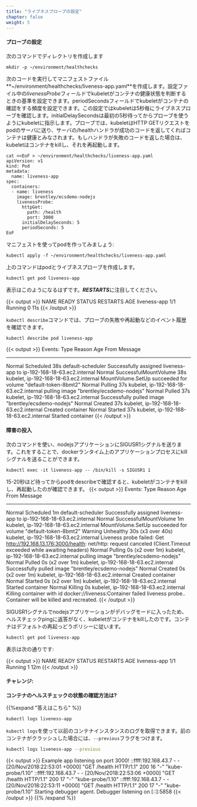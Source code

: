 ```yaml
---
title: "ライブネスプローブの設定"
chapter: false
weight: 5
---
```


<!--
#### Configure the Probe
-->
#### プローブの設定

<!--
Use the command below to create a directory
-->
次のコマンドでディレクトリを作成します

```
mkdir -p ~/environment/healthchecks
```

<!--
Run the following code block to populate the manifest file **~/environment/healthchecks/liveness-app.yaml**. In the configuration file, the *livenessProbe* field determines how kubelet should check the container in order to consider whether it is healthy or not. kubelet uses the periodSeconds field to do frequent check on the Container. In this case, kubelet checks the liveness probe every 5 seconds. The initialDelaySeconds field is used to tell kubelet that it should wait for 5 seconds before doing the first probe. To perform a probe, kubelet sends a HTTP GET request to the server hosting this pod and if the handler for the servers /health returns a success code, then the container is considered healthy. If the handler returns a failure code, the kubelet kills the container and restarts it.
-->
次のコードを実行してマニフェストファイル**~/environment/healthchecks/liveness-app.yaml**を作成します。設定ファイル中の*livenessProbe*フィールドでkubeletがコンテナの健康状態を判断するときの基準を設定できます。periodSecondsフィールドでkubeletがコンテナの確認をする頻度を設定できます。この設定ではkubeletは5秒毎にライブネスプローブを確認します。initialDelaySecondsは最初の5秒待ってからプローブを使うようにkubeletに指示します。プローブでは、kubeletはHTTP GETリクエストをpodのサーバに送り、サーバの/healthハンドラが成功のコードを返してくればコンテナは健康とみなされます。もしハンドラが失敗のコードを返した場合は、kubeletはコンテナをkillし、それを再起動します。

```
cat <<EoF > ~/environment/healthchecks/liveness-app.yaml
apiVersion: v1
kind: Pod
metadata:
  name: liveness-app
spec:
  containers:
  - name: liveness
    image: brentley/ecsdemo-nodejs
    livenessProbe:
      httpGet:
        path: /health
        port: 3000
      initialDelaySeconds: 5
      periodSeconds: 5
EoF
```

<!--
Let's create the pod using the manifest:
-->
マニフェストを使ってpodを作ってみましょう:

```
kubectl apply -f ~/environment/healthchecks/liveness-app.yaml
```

<!--
The above command creates a pod with liveness probe.
-->
上のコマンドはpodとライブネスプローブを作成します。

<!--
```
kubectl get pod liveness-app
```
The output looks like below. Notice the ***RESTARTS***
-->
```
kubectl get pod liveness-app
```
表示はこのようになるはずです。***RESTARTS***に注目してください。

{{< output >}}
NAME           READY     STATUS    RESTARTS   AGE
liveness-app   1/1       Running   0          11s
{{< /output >}}

<!--
The `kubectl describe` command will show an event history which will show any probe failures or restarts.
```bash
kubectl describe pod liveness-app
```
-->
`kubectl describe`コマンドでは、プローブの失敗や再起動などのイベント履歴を確認できます。
```bash
kubectl describe pod liveness-app
```

{{< output >}}
Events:
  Type    Reason                 Age   From                                    Message
  ----    ------                 ----  ----                                    -------
  Normal  Scheduled              38s   default-scheduler                       Successfully assigned liveness-app to ip-192-168-18-63.ec2.internal
  Normal  SuccessfulMountVolume  38s   kubelet, ip-192-168-18-63.ec2.internal  MountVolume.SetUp succeeded for volume "default-token-8bmt2"
  Normal  Pulling                37s   kubelet, ip-192-168-18-63.ec2.internal  pulling image "brentley/ecsdemo-nodejs"
  Normal  Pulled                 37s   kubelet, ip-192-168-18-63.ec2.internal  Successfully pulled image "brentley/ecsdemo-nodejs"
  Normal  Created                37s   kubelet, ip-192-168-18-63.ec2.internal  Created container
  Normal  Started                37s   kubelet, ip-192-168-18-63.ec2.internal  Started container
{{< /output >}}

<!--
#### Introduce a Failure
We will run the next command to send a SIGUSR1 signal to the nodejs application. By issuing this command we will send a kill signal to the application process in the docker runtime.
-->
#### 障害の投入
次のコマンドを使い、nodejsアプリケーションにSIGUSR1シグナルを送ります。これをすることで、dockerランタイム上のアプリケーションプロセスにkillシグナルを送ることができます。

```
kubectl exec -it liveness-app -- /bin/kill -s SIGUSR1 1
```

<!--
Describe the pod after waiting for 15-20 seconds and you will notice the kubelet actions of killing the container and restarting it. 
{{< output >}}
Events:
  Type     Reason                 Age                From                                    Message
  ----     ------                 ----               ----                                    -------
  Normal   Scheduled              1m                 default-scheduler                       Successfully assigned liveness-app to ip-192-168-18-63.ec2.internal
  Normal   SuccessfulMountVolume  1m                 kubelet, ip-192-168-18-63.ec2.internal  MountVolume.SetUp succeeded for volume "default-token-8bmt2"
  Warning  Unhealthy              30s (x3 over 40s)  kubelet, ip-192-168-18-63.ec2.internal  Liveness probe failed: Get http://192.168.13.176:3000/health: net/http: request canceled (Client.Timeout exceeded while awaiting headers)
  Normal   Pulling                0s (x2 over 1m)    kubelet, ip-192-168-18-63.ec2.internal  pulling image "brentley/ecsdemo-nodejs"
  Normal   Pulled                 0s (x2 over 1m)    kubelet, ip-192-168-18-63.ec2.internal  Successfully pulled image "brentley/ecsdemo-nodejs"
  Normal   Created                0s (x2 over 1m)    kubelet, ip-192-168-18-63.ec2.internal  Created container
  Normal   Started                0s (x2 over 1m)    kubelet, ip-192-168-18-63.ec2.internal  Started container
  Normal   Killing                0s                 kubelet, ip-192-168-18-63.ec2.internal  Killing container with id docker://liveness:Container failed liveness probe.. Container will be killed and recreated.
{{< /output >}}
-->
15-20秒ほど待ってからpodをdescribeで確認すると、kubeletがコンテナをkillし、再起動したのが確認できます。
{{< output >}}
Events:
  Type     Reason                 Age                From                                    Message
  ----     ------                 ----               ----                                    -------
  Normal   Scheduled              1m                 default-scheduler                       Successfully assigned liveness-app to ip-192-168-18-63.ec2.internal
  Normal   SuccessfulMountVolume  1m                 kubelet, ip-192-168-18-63.ec2.internal  MountVolume.SetUp succeeded for volume "default-token-8bmt2"
  Warning  Unhealthy              30s (x3 over 40s)  kubelet, ip-192-168-18-63.ec2.internal  Liveness probe failed: Get http://192.168.13.176:3000/health: net/http: request canceled (Client.Timeout exceeded while awaiting headers)
  Normal   Pulling                0s (x2 over 1m)    kubelet, ip-192-168-18-63.ec2.internal  pulling image "brentley/ecsdemo-nodejs"
  Normal   Pulled                 0s (x2 over 1m)    kubelet, ip-192-168-18-63.ec2.internal  Successfully pulled image "brentley/ecsdemo-nodejs"
  Normal   Created                0s (x2 over 1m)    kubelet, ip-192-168-18-63.ec2.internal  Created container
  Normal   Started                0s (x2 over 1m)    kubelet, ip-192-168-18-63.ec2.internal  Started container
  Normal   Killing                0s                 kubelet, ip-192-168-18-63.ec2.internal  Killing container with id docker://liveness:Container failed liveness probe.. Container will be killed and recreated.
{{< /output >}}

<!--
When the nodejs application entered a debug mode with SIGUSR1 signal, it did not respond to the health check pings and kubelet killed the container. The container was subject to the default restart policy.
-->
SIGUSR1シグナルでnodejsアプリケーションがデバッグモードに入ったため、ヘルスチェックpingに返答がなく、kubeletがコンテナをkillしたのです。コンテナはデフォルトの再起っどうポリシーに従います。

```
kubectl get pod liveness-app
```

<!--
The output looks like below:
-->
表示は次の通りです:

{{< output >}}
NAME           READY     STATUS    RESTARTS   AGE
liveness-app   1/1       Running   1          12m
{{< /output >}}

<!--
#### Challenge:
**How can we check the status of the container health checks?**
-->
#### チャレンジ:
**コンテナのヘルスチェックの状態の確認方法は?**

<!--
{{%expand "Expand here to see the solution" %}}
```bash
kubectl logs liveness-app
```
You can also use `kubectl logs` to retrieve logs from a previous instantiation of a container with `--previous` flag, in case the container has crashed
```bash
kubectl logs liveness-app --previous
```
{{< output >}}
<Output omitted>
Example app listening on port 3000!
::ffff:192.168.43.7 - - [20/Nov/2018:22:53:01 +0000] "GET /health HTTP/1.1" 200 16 "-" "kube-probe/1.10"
::ffff:192.168.43.7 - - [20/Nov/2018:22:53:06 +0000] "GET /health HTTP/1.1" 200 17 "-" "kube-probe/1.10"
::ffff:192.168.43.7 - - [20/Nov/2018:22:53:11 +0000] "GET /health HTTP/1.1" 200 17 "-" "kube-probe/1.10"
Starting debugger agent.
Debugger listening on [::]:5858
{{< /output >}}
{{% /expand %}}
-->
{{%expand "答えはこちら" %}}
```bash
kubectl logs liveness-app
```
`kubectl logs`を使って以前のコンテナインスタンスのログを取得できます。前のコンテナがクラッシュした場合には、`--previous`フラグをつけます。
```bash
kubectl logs liveness-app --previous
```
{{< output >}}
<Output omitted>
Example app listening on port 3000!
::ffff:192.168.43.7 - - [20/Nov/2018:22:53:01 +0000] "GET /health HTTP/1.1" 200 16 "-" "kube-probe/1.10"
::ffff:192.168.43.7 - - [20/Nov/2018:22:53:06 +0000] "GET /health HTTP/1.1" 200 17 "-" "kube-probe/1.10"
::ffff:192.168.43.7 - - [20/Nov/2018:22:53:11 +0000] "GET /health HTTP/1.1" 200 17 "-" "kube-probe/1.10"
Starting debugger agent.
Debugger listening on [::]:5858
{{< /output >}}
{{% /expand %}}
